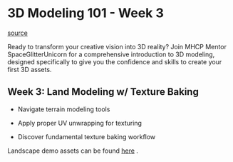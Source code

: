 # 3D Modeling 101 - Week 3

[source](https://developers.meta.com/horizon-worlds/learn/documentation/mhcp-program/community-tutorials/3d-modeling-101-week-3)

Ready to transform your creative vision into 3D reality? Join MHCP Mentor SpaceGlitterUnicorn for a comprehensive introduction to 3D modeling, designed specifically to give you the confidence and skills to create your first 3D assets.

## Week 3: Land Modeling w/ Texture Baking

*   Navigate terrain modeling tools

*   Apply proper UV unwrapping for texturing

*   Discover fundamental texture baking workflow

Landscape demo assets can be found [here](https://drive.google.com/drive/folders/1FD7_roBfp3yObusMa9KYYnc6bIu1Ht7j) .

 

 

 

 

 

 

 

 

 

 

 

 

 

 

 

 

 

 

 

 

 

 

 

 

 

 

 

 

 

 

 

 

 

 

 

 

 

 

 

 

 

 

 

 

 

 

 